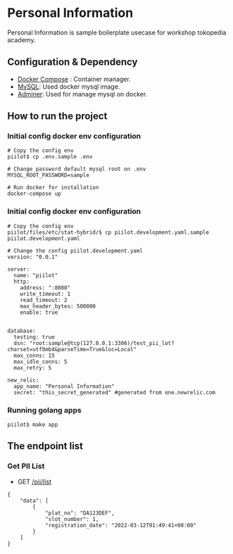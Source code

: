 # Personal Information
Personal Information is sample boilerplate usecase for workshop tokopedia academy. 

## Configuration & Dependency
- [Docker Compose](https://docs.docker.com/compose/install/) : Container manager.
- [MySQL](https://hub.docker.com/_/mysql): Used docker mysql image.
- [Adminer](https://hub.docker.com/_/adminer): Used for manage mysql on docker.

## How to run the project
### Initial config docker env configuration
```
# Copy the config env
piilot$ cp .env.sample .env

# Change password default mysql root on .env
MYSQL_ROOT_PASSWORD=sample

# Run docker for installation
docker-compose up
```
### Initial config docker env configuration
```
# Copy the config env
piilot/files/etc/stat-hybrid/$ cp piilot.development.yaml.sample piilot.development.yaml

# Change the config piilot.development.yaml
version: "0.0.1"

server: 
  name: "piilot"
  http: 
    address: ":8080"
    write_timeout: 1
    read_timeout: 2
    max_header_bytes: 500000
    enable: true


database:
  testing: true
  dsn: "root:sample@tcp(127.0.0.1:3306)/test_pii_lot?charset=utf8mb4&parseTime=True&loc=Local"
  max_conns: 15
  max_idle_conns: 5
  max_retry: 5

new_relic:
  app_name: "Personal Information"
  secret: "this_secret_generated" #generated from one.newrelic.com
```

### Running golang apps
```
piilot$ make app
```
## The endpoint list
### Get PII List

- GET [/pii/list](http://localhost:8080/pii/list)
```
{
    "data": [
        {
            "plat_no": "DA123DEF",
            "slot_number": 1,
            "registration_date": "2022-03-12T01:49:41+08:00"
        }
    ]
}
```